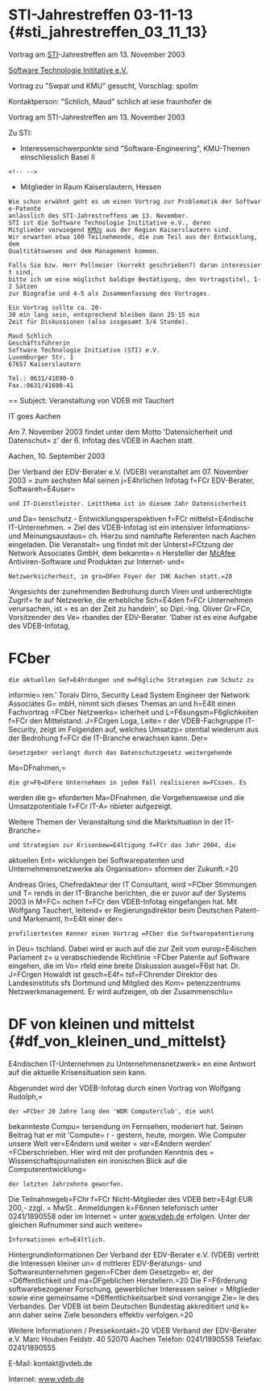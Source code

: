 # STI-Jahrestreffen 03-11-13 {#sti_jahrestreffen_03_11_13}

Vortrag am [STI](http://www.sti-ev.de "wikilink")-Jahrestreffen am 13.
November 2003

[Software Technologie Inititative e.V.](http://www.sti-ev.de "wikilink")

Vortrag zu \"Swpat und KMU\" gesucht, Vorschlag: spollm

Kontaktperson: \"Schlich, Maud\" schlich at iese fraunhofer de

Vortrag am STI-Jahrestreffen am 13. November 2003

Zu STI:

-   Interessenschwerpunkte sind \"Software-Engineering\", KMU-Themen
    einschliesslich Basel II

```{=html}
<!-- -->
```
-   Mitglieder in Raum Kaiserslautern, Hessen

`Wie schon erwähnt geht es um einen Vortrag zur Problematik der Software-Patente`\
`anlässlich des STI-Jahrestreffens am 13. November.`\
`STI ist die Software Technologie Inititative e.V., deren`\
`Mitglieder vorwiegend `[`KMUs`](KMUs "wikilink")` aus der Region Kaiserslautern sind.`\
`Wir erwarten etwa 100 Teilnehmende, die zum Teil aus der Entwicklung, dem`\
`Qualtitätswesen und dem Management kommen.`

`Falls Sie bzw. Herr Pollmeier (korrekt geschrieben?) daran interessiert sind,`\
`bitte ich um eine möglichst baldige Bestätigung, den Vortragstitel, 1-2 Sätzen`\
`zur Biografie und 4-5 als Zusammenfassung des Vortrages.`

`Ein Vortrag sollte ca. 20-30 min lang sein, entsprechend bleiben dann 25-15 min`\
`Zeit für Diskussionen (also insgesamt 3/4 Stunde).`

`Maud Schlich`\
`Geschäftsführerin`\
`Software Technologie Initiative (STI) e.V.`\
`Luxemburger Str. 1`\
`67657 Kaiserslautern`

`Tel.: 0631/41690-0`\
`Fax.:0631/41690-41`

== Subject: Veranstaltung von VDEB mit Tauchert

IT goes Aachen

Am 7. November 2003 findet unter dem Motto \'Datensicherheit und
Datenschut= z\' der 6. Infotag des VDEB in Aachen statt.

Aachen, 10. September 2003

Der Verband der EDV-Berater e.V. (VDEB) veranstaltet am 07. November
2003 = zum sechsten Mal seinen j=E4hrlichen Infotag f=FCr EDV-Berater,
Softwareh=E4user=

`und IT-Dienstleister. Leitthema ist in diesem Jahr Datensicherheit`

und Da= tenschutz - Entwicklungsperspektiven f=FCr mittelst=E4ndische
IT-Unternehmen. = Ziel des VDEB-Infotag ist ein intensiver Informations-
und Meinungsaustaus= ch. Hierzu sind namhafte Referenten nach Aachen
eingeladen. Die Veranstalt= ung findet mit der Unterst=FCtzung der
Network Associates GmbH, dem bekannte= n Hersteller der
[McAfee](McAfee "wikilink") Antiviren-Software und Produkten zur
Internet- und=

`Netzwerksicherheit, im gro=DFen Foyer der IHK Aachen statt.=20`

\'Angesichts der zunehmenden Bedrohung durch Viren und unberechtigte
Zugrif= fe auf Netzwerke, die erhebliche Sch=E4den f=FCr Unternehmen
verursachen, ist = es an der Zeit zu handeln\', so Dipl.-Ing. Oliver
Gr=FCn, Vorsitzender des Ve= rbandes der EDV-Berater. \'Daher ist es
eine Aufgabe des VDEB-Infotag,

# FCber

`die aktuellen Gef=E4hrdungen und m=F6gliche Strategien zum Schutz zu`

informie= ren.\' Toralv Dirro, Security Lead System Engineer der Network
Associates G= mbH, nimmt sich dieses Themas an und h=E4lt einen
Fachvortrag =FCber Netzwerks= icherheit und L=F6sungsm=F6glichkeiten
f=FCr den Mittelstand. J=FCrgen Loga, Leite= r der VDEB-Fachgruppe
IT-Security, zeigt im Folgenden auf, welches Umsatzp= otential wiederum
aus der Bedrohung f=FCr die IT-Branche erwachsen kann. Der=

`Gesetzgeber verlangt durch das Datenschutzgesetz weitergehende`

Ma=DFnahmen,=

`die gr=F6=DFere Unternehmen in jedem Fall realisieren m=FCssen. Es`

werden die g= eforderten Ma=DFnahmen, die Vorgehensweise und die
Umsatzpotentiale f=FCr IT-A= nbieter aufgezeigt.

Weitere Themen der Veranstaltung sind die Marktsituation in der
IT-Branche=

`und Strategien zur Krisenbew=E4ltigung f=FCr das Jahr 2004, die`

aktuellen Ent= wicklungen bei Softwarepatenten und Unternehmensnetzwerke
als Organisation= sformen der Zukunft.=20

Andreas Gries, Chefredakteur der IT Consultant, wird =FCber Stimmungen
und T= rends in der IT-Branche berichten, die er zuvor auf der Systems
2003 in M=FC= nchen f=FCr den VDEB-Infotag eingefangen hat. Mit Wolfgang
Tauchert, leitend= er Regierungsdirektor beim Deutschen Patent- und
Markenamt, h=E4lt einer der=

`profiliertesten Kenner einen Vortrag =FCber die Softwarepatentierung`

in Deu= tschland. Dabei wird er auch auf die zur Zeit vom europ=E4ischen
Parlament z= u verabschiedende Richtlinie =FCber Patente auf Software
eingehen, die im Vo= rfeld eine breite Diskussion ausgel=F6st hat. Dr.
J=FCrgen Howaldt ist gesch=E4f= tsf=FChrender Direktor des
Landesinstituts sfs Dortmund und Mitglied des Kom= petenzzentrums
Netzwerkmanagement. Er wird aufzeigen, ob der Zusammenschlu=

# DF von kleinen und mittelst {#df_von_kleinen_und_mittelst}

E4ndischen IT-Unternehmen zu Unternehmensnetzwerk= en eine Antwort auf
die aktuelle Krisensituation sein kann.

Abgerundet wird der VDEB-Infotag durch einen Vortrag von Wolfgang
Rudolph,=

`der =FCber 20 Jahre lang den 'WDR Computerclub', die wohl`

bekannteste Compu= tersendung im Fernsehen, moderiert hat. Seinen
Beitrag hat er mit \'Compute= r - gestern, heute, morgen. Wie Computer
unsere Welt ver=E4ndern und weiter = ver=E4ndern werden\'
=FCberschrieben. Hier wird mit der profunden Kenntnis des =
Wissenschaftsjournalisten ein ironischen Blick auf die
Computerentwicklung=

`der letzten Jahrzehnte geworfen.`

Die Teilnahmegeb=FChr f=FCr Nicht-Mitglieder des VDEB betr=E4gt EUR
200,- zzgl. = MwSt.. Anmeldungen k=F6nnen telefonisch unter 0241/1890558
oder im Internet = unter www.vdeb.de erfolgen. Unter der gleichen
Rufnummer sind auch weitere=

`Informationen erh=E4ltlich.`

Hintergrundinformationen Der Verband der EDV-Berater e.V. (VDEB)
vertritt die Interessen kleiner un= d mittlerer EDV-Beratungs- und
Softwareunternehmen gegen=FCber dem Gesetzgeb= er, der =D6ffentlichkeit
und ma=DFgeblichen Herstellern.=20 Die F=F6rderung softwarebezogener
Forschung, gewerblicher Interessen seiner = Mitglieder sowie eine
gemeinsame =D6ffentlichkeitsarbeit sind vorrangige Zie= le des
Verbandes. Der VDEB ist beim Deutschen Bundestag akkreditiert und k= ann
daher seine Ziele besonders effektiv verfolgen.=20

Weitere Informationen / Pressekontakt=20 VDEB Verband der EDV-Berater
e.V. Marc Houben Feldstr. 40 52070 Aachen Telefon: 0241/1890558 Telefax:
0241/1890555

E-Mail: kontakt\@vdeb.de

Internet: www.vdeb.de
